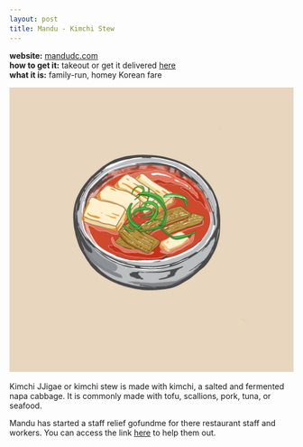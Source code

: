 ```yaml
---
layout: post
title: Mandu - Kimchi Stew
---
```


<div class="message">
  <b>website:</b> <a href= "https://www.mandudc.com/">mandudc.com</a>
  <br>
  <b>how to get it:</b> takeout or get it delivered <a href= "https://www.trycaviar.com/m/mandu--k-street-3379">here</a>
  <br>
  <b>what it is:</b> family-run, homey Korean fare
</div>

![Mandu Kimchi Stew](../public/images/Kimchi_Jigae.jpg)

Kimchi JJigae or kimchi stew is made with kimchi, a salted and fermented napa cabbage. It is commonly made with tofu, scallions, pork, tuna, or seafood.

Mandu has started a staff relief gofundme for there restaurant staff and workers. You can access the link [here](https://www.gofundme.com/f/mandu-k-street-employee-relief-fund-covid19?utm_source=customer&utm_medium=copy_link-tip&utm_campaign=p_cp+share-sheet) to help them out.
